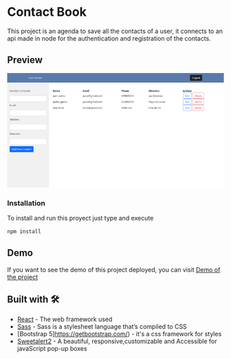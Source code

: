 # Contact Book

This project is an agenda to save all the contacts of a user, it connects to an api made in node for the authentication and registration of the contacts.


## Preview

![](/contactbook.png)

### Installation
To install and run this proyect just type and execute
```bash
npm install
```

## Demo 

If you want to see the demo of this project deployed, you can visit [Demo of the project](https://lt-contactbook.netlify.app/)

## Built with 🛠️

* [React](https://es.reactjs.org/) - The web framework used
* [Sass](https://sass-lang.com/) - Sass is a stylesheet language that’s compiled to CSS
* [Bootstrap 5]https://getbootstrap.com/) - it's a css framework for styles
* [Sweetalert2](https://sweetalert2.github.io/) - A beautiful, responsive,customizable and Accessible for javaScript pop-up boxes



